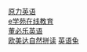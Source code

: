 [原力英语](./原力英语/README.md)\
[e学苑在线教育](./e学苑在线教育/README.md)\
[董必乐英语](./董必乐英语/README.md)\
[欧美达自然拼读](./欧美达/音标+拼读宝典/README.md)
[英语兔](./英语兔/README.md)